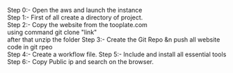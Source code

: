  Step 0:-  Open the aws and launch the instance <br>
 Step 1:- First of all create a directory of project.<br>
 Step 2:- Copy the website from the tooplate.com<br>
     using command git clone "link"<br>
     after that unzip the folder
 Step 3:- Create the Git Repo &n push all website code in git rpeo    
 Step 4:- Create a workflow file.
 Step 5:- Include and install all essential tools
 Step 6:- Copy Public ip and search on the browser.
